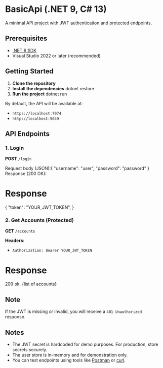 # BasicApi (.NET 9, C# 13)

A minimal API project with JWT authentication and protected endpoints.

## Prerequisites

- [.NET 9 SDK](https://dotnet.microsoft.com/download)
- Visual Studio 2022 or later (recommended)

## Getting Started

1. **Clone the repository**
2. **Install the dependencies**
dotnet restore
4. **Run the project**
dotnet run

By default, the API will be available at:
   - `https://localhost:7074`
   - `http://localhost:5049`

## API Endpoints

### 1. Login

**POST** `/login`

Request body (JSON):{
  "username": "user",
  "password": "password"
}
Response (200 OK):

# Response
{
  "token": "YOUR_JWT_TOKEN",
}
### 2. Get Accounts (Protected)

**GET** `/accounts`

**Headers:**
- `Authorization: Bearer YOUR_JWT_TOKEN`

# Response
200 ok.
{list of accounts}
## Note
If the JWT is missing or invalid, you will receive a `401 Unauthorized` response.

## Notes

- The JWT secret is hardcoded for demo purposes. For production, store secrets securely.
- The user store is in-memory and for demonstration only.
- You can test endpoints using tools like [Postman](https://www.postman.com/) or [curl](https://curl.se/).

